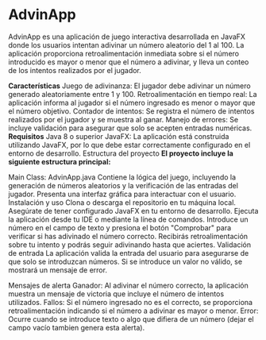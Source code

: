 # AdvinApp
AdvinApp es una aplicación de juego interactiva desarrollada en JavaFX donde los usuarios intentan adivinar un número aleatorio del 1 al 100. La aplicación proporciona retroalimentación inmediata sobre si el número introducido es mayor o menor que el número a adivinar, y lleva un conteo de los intentos realizados por el jugador.

**Características**
Juego de adivinanza: El jugador debe adivinar un número generado aleatoriamente entre 1 y 100.
Retroalimentación en tiempo real: La aplicación informa al jugador si el número ingresado es menor o mayor que el número objetivo.
Contador de intentos: Se registra el número de intentos realizados por el jugador y se muestra al ganar.
Manejo de errores: Se incluye validación para asegurar que solo se acepten entradas numéricas.
**Requisitos**
Java 8 o superior
JavaFX: La aplicación está construida utilizando JavaFX, por lo que debe estar correctamente configurado en el entorno de desarrollo.
Estructura del proyecto
**El proyecto incluye la siguiente estructura principal:**

Main Class: AdvinApp.java
Contiene la lógica del juego, incluyendo la generación de números aleatorios y la verificación de las entradas del jugador.
Presenta una interfaz gráfica para interactuar con el usuario.
Instalación y uso
Clona o descarga el repositorio en tu máquina local.
Asegúrate de tener configurado JavaFX en tu entorno de desarrollo.
Ejecuta la aplicación desde tu IDE o mediante la línea de comandos.
Introduce un número en el campo de texto y presiona el botón "Comprobar" para verificar si has adivinado el número correcto.
Recibirás retroalimentación sobre tu intento y podrás seguir adivinando hasta que aciertes.
Validación de entrada
La aplicación valida la entrada del usuario para asegurarse de que solo se introduzcan números. Si se introduce un valor no válido, se mostrará un mensaje de error.

Mensajes de alerta
Ganador: Al adivinar el número correcto, la aplicación muestra un mensaje de victoria que incluye el número de intentos utilizados.
Fallos: Si el número ingresado no es el correcto, se proporciona retroalimentación indicando si el número a adivinar es mayor o menor.
Error: Ocurre cuando se introduce texto o algo que difiera de un número (dejar el campo vacío tambien genera esta alerta).
